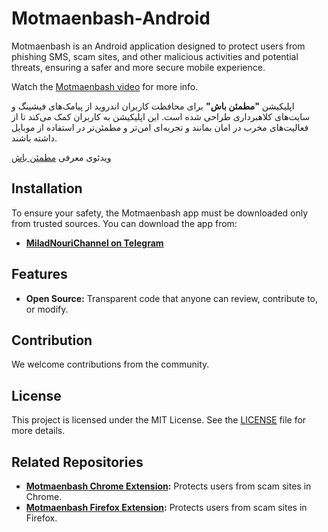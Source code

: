 # Motmaenbash-Android


Motmaenbash is an Android application designed to protect users from phishing SMS, scam sites, and other malicious activities and potential threats, ensuring a safer and more secure mobile experience.


Watch the [Motmaenbash video](https://youtube.com/miladnu) for more info.


اپلیکیشن **"مطمئن باش"** برای محافظت کاربران اندروید از پیامک‌های فیشینگ و سایت‌های کلاهبرداری طراحی شده است. این اپلیکیشن به کاربران کمک می‌کند تا از فعالیت‌های مخرب در امان بمانند و تجربه‌ای امن‌تر و مطمئن‌تر در استفاده از موبایل داشته باشند.

ویدئوی معرفی [مطمئن باش](https://youtube.com/miladnu)


## Installation

To ensure your safety, the Motmaenbash app must be downloaded only from trusted sources. You can download the app from:


- **[MiladNouriChannel on Telegram](https://t.me/miladnourichannel)**
## Features

- **Open Source:** Transparent code that anyone can review, contribute to, or modify.
## Contribution

We welcome contributions from the community.

## License

This project is licensed under the MIT License. See the [LICENSE](LICENSE) file for more details.

## Related Repositories


- **[Motmaenbash Chrome Extension](https://github.com/MiladNouri/motmaenbash-chrome):** Protects users from scam sites in Chrome.
- **[Motmaenbash Firefox Extension](https://github.com/MiladNouri/motmaenbash-firefox):** Protects users from scam sites in Firefox.